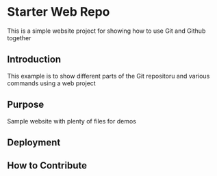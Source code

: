 # Starter Web Repo

This is a simple website project for
showing how to use Git and Github together

## Introduction

This example is to show different parts
of the Git repositoru and various commands
using a web project

## Purpose

Sample website with plenty of files for demos

## Deployment

## How to Contribute